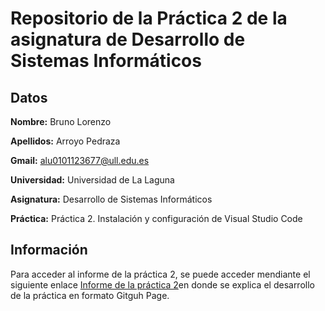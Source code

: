 # Repositorio de la Práctica 2 de la asignatura de Desarrollo de Sistemas Informáticos
## Datos
  **Nombre:** Bruno Lorenzo
  
  **Apellidos:** Arroyo Pedraza
  
  **Gmail:** alu0101123677@ull.edu.es
  
  **Universidad:** Universidad de La Laguna
  
  **Asignatura:** Desarrollo de Sistemas Informáticos
  
  **Práctica:** Práctica 2. Instalación y configuración de Visual Studio Code

## Información

Para acceder al informe de la práctica 2, se puede acceder mendiante el siguiente enlace [Informe de la práctica 2](https://ull-esit-inf-dsi-2021.github.io/ull-esit-inf-dsi-20-21-prct02-vscode-alu0101123677/)en donde se explica el desarrollo de la práctica en formato Gitguh Page.
